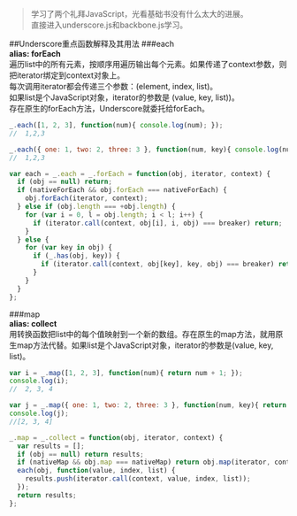> 学习了两个礼拜JavaScript，光看基础书没有什么太大的进展。  
直接进入underscore.js和backbone.js学习。

##Underscore重点函数解释及其用法
###each  
**alias: forEach**  
遍历list中的所有元素，按顺序用遍历输出每个元素。如果传递了context参数，则把iterator绑定到context对象上。   
每次调用iterator都会传递三个参数：(element, index, list)。    
如果list是个JavaScript对象，iterator的参数是 (value, key, list))。    
存在原生的forEach方法，Underscore就委托给forEach。

```js
_.each([1, 2, 3], function(num){ console.log(num); });
//  1,2,3

_.each({ one: 1, two: 2, three: 3 }, function(num, key){ console.log(num); });
//  1,2,3

var each = _.each = _.forEach = function(obj, iterator, context) {
  if (obj == null) return;
  if (nativeForEach && obj.forEach === nativeForEach) {
    obj.forEach(iterator, context);
  } else if (obj.length === +obj.length) {
    for (var i = 0, l = obj.length; i < l; i++) {
      if (iterator.call(context, obj[i], i, obj) === breaker) return;
    }
  } else {
    for (var key in obj) {
      if (_.has(obj, key)) {
        if (iterator.call(context, obj[key], key, obj) === breaker) return;
      }
    }
  }
};
```

###map   
**alias: collect**  
用转换函数把list中的每个值映射到一个新的数组。存在原生的map方法，就用原生map方法代替。如果list是个JavaScript对象，iterator的参数是(value, key, list)。
```js
var i = _.map([1, 2, 3], function(num){ return num + 1; });
console.log(i);
//  2, 3, 4

var j = _.map({ one: 1, two: 2, three: 3 }, function(num, key){ return num + 1; }); 
console.log(j);
//[2, 3, 4]

_.map = _.collect = function(obj, iterator, context) {
  var results = [];
  if (obj == null) return results;
  if (nativeMap && obj.map === nativeMap) return obj.map(iterator, context);
  each(obj, function(value, index, list) {
    results.push(iterator.call(context, value, index, list));
  });
  return results;
};
```

